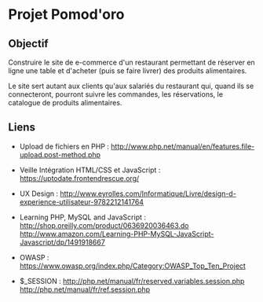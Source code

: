Projet Pomod'oro
====================

Objectif
--------

Construire le site de e-commerce d'un restaurant permettant de réserver en ligne une table et d'acheter (puis se faire livrer) des produits alimentaires.

Le site sert autant aux clients qu'aux salariés du restaurant qui, quand ils se connecteront, pourront suivre les commandes, les réservations, le catalogue de produits alimentaires.

Liens
------

- Upload de fichiers en PHP :
  http://www.php.net/manual/en/features.file-upload.post-method.php

- Veille Intégration HTML/CSS et JavaScript :
  https://uptodate.frontendrescue.org/

- UX Design :
  http://www.eyrolles.com/Informatique/Livre/design-d-experience-utilisateur-9782212141764

- Learning PHP, MySQL and JavaScript :
  http://shop.oreilly.com/product/0636920036463.do
  http://www.amazon.com/Learning-PHP-MySQL-JavaScript-Javascript/dp/1491918667

- OWASP :
  https://www.owasp.org/index.php/Category:OWASP_Top_Ten_Project

- $_SESSION : 
  http://php.net/manual/fr/reserved.variables.session.php http://php.net/manual/fr/ref.session.php
